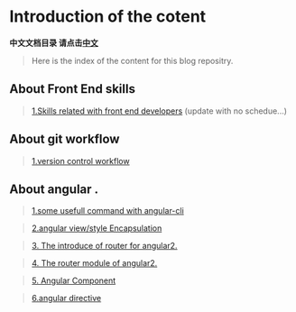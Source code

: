 # Introduction of the cotent
**中文文档目录 请点击[中文](https://github.com/hbzyin/blog/edit/master/README.md)**
> Here is the index of the content for this blog repositry.

## About Front End skills

> [1.Skills related with front end developers](./frontend-skills.md) (update with no schedue...)

## About git workflow

> [1.version control workflow](./git-workflow.md)

## About angular .

> [1.some usefull command with angular-cli](./angularCLI.md)

> [2.angular view/style Encapsulation](./angular-view-Encapsulation.md)

> [3. The introduce of router for angular2.](./angular-router1.md)

> [4. The router module of angular2.](./angular-router2.md)

> [5. Angular Component](./angular-component-class.md)

> [6.angular directive](./angular-directive1.md)

